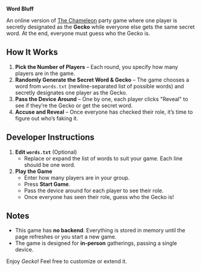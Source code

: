 **Word Bluff** 

An online version of [The Chameleon](https://en.wikipedia.org/wiki/The_Chameleon_(party_game)) party game where one player is secretly designated as the **Gecko** while everyone else gets the same secret word. At the end, everyone must guess who the Gecko is.

## How It Works
1. **Pick the Number of Players** – Each round, you specify how many players are in the game.  
2. **Randomly Generate the Secret Word & Gecko** – The game chooses a word from `words.txt` (newline-separated list of possible words) and secretly designates one player as the Gecko.  
3. **Pass the Device Around** – One by one, each player clicks "Reveal" to see if they’re the Gecko or get the secret word. 
4. **Accuse and Reveal** – Once everyone has checked their role, it’s time to figure out who’s faking it.

## Developer Instructions
1. **Edit `words.txt`** (Optional)  
   - Replace or expand the list of words to suit your game. Each line should be one word.
3. **Play the Game**  
   - Enter how many players are in your group.  
   - Press **Start Game**.  
   - Pass the device around for each player to see their role.  
   - Once everyone has seen their role, guess who the Gecko is!

## Notes
- This game has **no backend**. Everything is stored in memory until the page refreshes or you start a new game.  
- The game is designed for **in-person** gatherings, passing a single device.  

Enjoy *Gecko*! Feel free to customize or extend it. 
